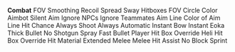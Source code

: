 **Combat**
FOV
Smoothing
Recoil
Spread
Sway
Hitboxes
FOV Circle Color
Aimbot
Silent Aim
Ignore NPCs
Ignore Teammates
Aim Line
Color of Aim Line
Hit Chance
Always Shoot
Always Automatic
Instant Bow
Instant Eoka
Thick Bullet
No Shotgun Spray
Fast Bullet
Player Hit Box Override
Heli Hit Box Override
Hit Material
Extended Melee
Melee Hit Assist
No Block Sprint
